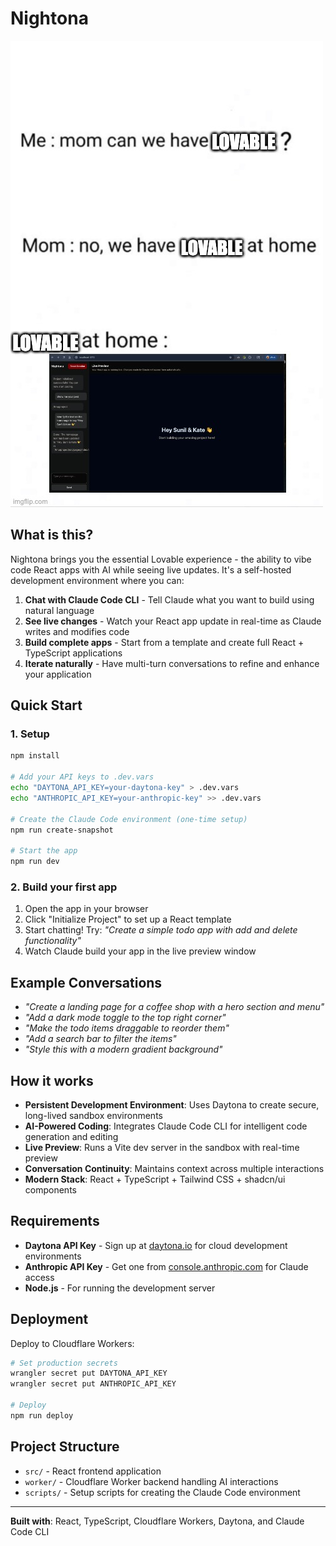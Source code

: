 # Nightona

![Lovable at home meme](public/lovable-at-home-meme.jpg)

## What is this?

Nightona brings you the essential Lovable experience - the ability to vibe code React apps with AI while seeing live updates. It's a self-hosted development environment where you can:

1. **Chat with Claude Code CLI** - Tell Claude what you want to build using natural language
2. **See live changes** - Watch your React app update in real-time as Claude writes and modifies code
3. **Build complete apps** - Start from a template and create full React + TypeScript applications
4. **Iterate naturally** - Have multi-turn conversations to refine and enhance your application

## Quick Start

### 1. Setup

```bash
npm install

# Add your API keys to .dev.vars
echo "DAYTONA_API_KEY=your-daytona-key" > .dev.vars
echo "ANTHROPIC_API_KEY=your-anthropic-key" >> .dev.vars

# Create the Claude Code environment (one-time setup)
npm run create-snapshot

# Start the app
npm run dev
```

### 2. Build your first app

1. Open the app in your browser
2. Click "Initialize Project" to set up a React template
3. Start chatting! Try: *"Create a simple todo app with add and delete functionality"*
4. Watch Claude build your app in the live preview window

## Example Conversations

- *"Create a landing page for a coffee shop with a hero section and menu"*
- *"Add a dark mode toggle to the top right corner"*
- *"Make the todo items draggable to reorder them"*
- *"Add a search bar to filter the items"*
- *"Style this with a modern gradient background"*

## How it works

- **Persistent Development Environment**: Uses Daytona to create secure, long-lived sandbox environments
- **AI-Powered Coding**: Integrates Claude Code CLI for intelligent code generation and editing
- **Live Preview**: Runs a Vite dev server in the sandbox with real-time preview
- **Conversation Continuity**: Maintains context across multiple interactions
- **Modern Stack**: React + TypeScript + Tailwind CSS + shadcn/ui components

## Requirements

- **Daytona API Key** - Sign up at [daytona.io](https://daytona.io) for cloud development environments
- **Anthropic API Key** - Get one from [console.anthropic.com](https://console.anthropic.com) for Claude access
- **Node.js** - For running the development server

## Deployment

Deploy to Cloudflare Workers:

```bash
# Set production secrets
wrangler secret put DAYTONA_API_KEY
wrangler secret put ANTHROPIC_API_KEY

# Deploy
npm run deploy
```

## Project Structure

- `src/` - React frontend application
- `worker/` - Cloudflare Worker backend handling AI interactions
- `scripts/` - Setup scripts for creating the Claude Code environment

---

**Built with**: React, TypeScript, Cloudflare Workers, Daytona, and Claude Code CLI
